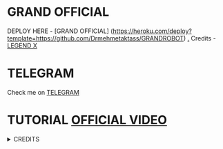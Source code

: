 # GRAND OFFICIAL

DEPLOY HERE - [GRAND OFFICIAL] (https://heroku.com/deploy?template=https://github.com/Drmehmetaktass/GRANDROBOT)
[.](https://heroku.com/deploy)
Credits - [LEGEND X](https://t.me/Drmehmetaktass)

# TELEGRAM
Check me on [TELEGRAM](https://t.me/ailemizegel)
# TUTORIAL [OFFICIAL VIDEO](https://youtu.be/JK9cLTDZUR0)

<details>
<summary> CREDITS </summary>
<h1> LEGEND X </h1>
<h1> PROBOY X </h1>
<h1> TEAMLEGEND </h1>
</details>
